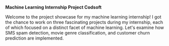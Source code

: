 **Machine Learning Internship Project Codsoft**

Welcome to the project showcase for my machine learning internship! I got the chance to work on three fascinating projects during my internship, each of which focused on a distinct facet of machine learning. Let's examine how SMS spam detection, movie genre classification, and customer churn prediction are implemented.


